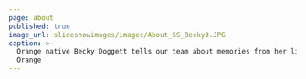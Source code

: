 ```yaml
---
page: about
published: true
image_url: slideshowimages/images/About_SS_Becky3.JPG
caption: >-
  Orange native Becky Doggett tells our team about memories from her life in
  Orange
---
```


